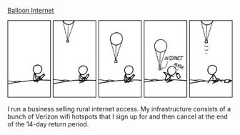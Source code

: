 [Balloon Internet](https://xkcd.com/1226)

![Balloon Internet](./random_comic.png)

I run a business selling rural internet access. My infrastructure consists of a bunch of Verizon wifi hotspots that I sign up for and then cancel at the end of the 14-day return period.

